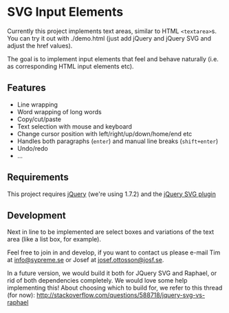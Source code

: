 SVG Input Elements
==================

Currently this project implements text areas, similar to HTML `<textarea>`s. 
You can try it out with ./demo.html (just add jQuery and jQuery SVG and 
adjust the href values). 

The goal is to implement input elements that feel and behave naturally (i.e. 
as corresponding HTML input elements etc). 

Features 
--------
* Line wrapping
* Word wrapping of long words
* Copy/cut/paste
* Text selection with mouse and keyboard
* Change cursor position with left/right/up/down/home/end etc
* Handles both paragraphs (`enter`) and manual line breaks (`shift+enter`)
* Undo/redo
* ...

Requirements
------------
This project requires [jQuery](http://docs.jquery.com/Downloading_jQuery) 
(we're using 1.7.2) and the 
[jQuery SVG plugin](http://keith-wood.name/svg.html)

Development
-----------
Next in line to be implemented are select boxes and variations of the text 
area (like a list box, for example). 

Feel free to join in and develop, if you want to contact us please e-mail 
Tim at [info@sypreme.se](mailto:info@sypreme.se) or Josef at 
[josef.ottosson@josf.se](mailto:josef.ottosson@josf.se). 

In a future version, we would build it both for JQuery SVG and Raphael, or 
rid of both dependencies completely. We would love some help implementing 
this! About choosing which to build for, we refer to this thread (for now):
http://stackoverflow.com/questions/588718/jquery-svg-vs-raphael
